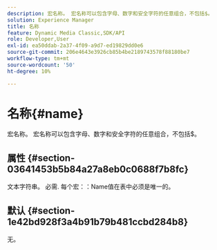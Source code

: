 ```yaml
---
description: 宏名称。 宏名称可以包含字母、数字和安全字符的任意组合，不包括$。
solution: Experience Manager
title: 名称
feature: Dynamic Media Classic,SDK/API
role: Developer,User
exl-id: ea50ddab-2a37-4f09-a9d7-ed19829dd0e6
source-git-commit: 206e4643e3926cb85b4be2189743578f88180be7
workflow-type: tm+mt
source-wordcount: '50'
ht-degree: 10%

---
```


# 名称{#name}

宏名称。 宏名称可以包含字母、数字和安全字符的任意组合，不包括$。

## 属性 {#section-03641453b5b84a27a8eb0c0688f7b8fc}

文本字符串。 必需. 每个宏：：Name值在表中必须是唯一的。

## 默认 {#section-1e42bd928f3a4b91b79b481ccbd284b8}

无。

